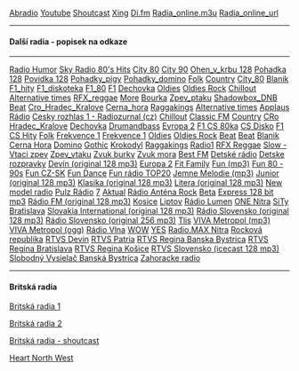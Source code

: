 ﻿<meta charset="UTF-8">

[Abradio](http://www.abradio.cz/) [Youtube](http://www.youtube.com/) [Shoutcast](https://www.shoutcast.com/) [Xing](http://dir.xiph.org/index.php) [Di.fm](https://www.di.fm/) [Radia_online.m3u](https://github.com/bedjan/mm/raw/master/radia_online.m3u) [Radia_online_url](https://streamurl.link/) 

* * *

#### Další radia - popisek na odkaze

* * *

[Radio Humor](http://mp3stream4.abradio.cz:8000/humor.mp3) [Sky Radio 80's Hits](http://playerservices.streamtheworld.com/api/livestream-redirect/SRGSTR04.mp3) [City 80](http://ice.abradio.cz/city80128.mp3) [City 90](http://ice.abradio.cz/city90128.mp3) [Ohen_v_krbu 128](http://ice6.abradio.cz/relax-fire128.mp3 "Ohen_v_krbu 128
 ") [Pohadka 128](http://ice3.abradio.cz/pohadka128.mp3 "Pohadka 128
") [Povidka 128](http://ice3.abradio.cz/povidka128.mp3 "Povidka 128
 ") [Pohadky_pigy](http://pool.cdn.lagardere.cz/web-pg-pohadky "Pohadky_pigy
") [Pohadky_domino](http://mp3stream4.abradio.cz/domino128.mp3 "Pohadky_domino
") [Folk](http://mp3stream2.abradio.cz:8000/folk.mp3 "Folk
 ") [Country](http://mp3stream4.abradio.cz/country128.mp3 "Country
 ") [City_80](http://kocka.limemedia.cz:8000/city80128.mp3 "City_80
 ") [Blanik](http://ice.abradio.cz/blanikcz128.mp3 "Blanik
 ") [F1_hity](http://ice-01.lagardere.cz/web-f1-cshity.m3u "F1_hity
 ") [F1_diskoteka](http://ice-01.lagardere.cz/web-csdisko "F1_diskoteka
  ") [F1_80](http://ice-01.lagardere.cz/web-80 "F1_80
 ") [F1](http://icecast4.play.cz:8000/frekvence1-128.mp3 "F1
 ") [Dechovka](http://icecast5.play.cz:8000/dechovka128.mp3 "Dechovka
 ") [Oldies](http://ice.abradio.cz/oldiesradio128.mp3 "Oldies
 ") [Oldies Rock](http://mp3stream4.abradio.cz/oldiesrock128.mp3 "Oldies Rock
 ") [Chillout](http://mp3stream4.abradio.cz/chillout128.mp3 "Chillout
") [Alternative times](http://ice3.abradio.cz/alternative128.mp3 "Alternative times
 ") [RFX_reggae](http://ice3.abradio.cz/rfx128.mp3 "RFX_reggae
 ") [More](http://ice6.abradio.cz/relax-sea128.mp3 "More
 ") [Bourka](http://ice6.abradio.cz/relax-thunder-rain128.mp3 "Bourka
") [Zpev_ptaku](http://ice6.abradio.cz/relax-morning-birds128.mp3 "Zpev_ptaku
 ") [Shadowbox_DNB](http://ice3.abradio.cz/shadowbox128.mp3 "Shadowbox_DNB
 ") [Beat](http://icecast5.play.cz:443/radiobeat128.mp3 "Beat
 ") [Cro_Hradec_Kralove](http://icecast2.play.cz/crohk128.mp3 "Cro_Hradec_Kralove
 ") [Cerna_hora](http://icecast6.play.cz:443/cernahora128.mp3 "Cerna_hora
 ") [Raggakings](http://stream.raggakings.net:8000 "Raggakings
 ") [Alternative times](http://ice3.abradio.cz/alternative128.mp3 "Alternative times
 ") [Applaus Rádio](http://mp3stream3.abradio.cz:8000/applaus128.mp3 "Applaus Rádio
 ") [Cesky rozhlas 1 - Radiozurnal (cz)](http://radio.cesnet.cz/cgi-bin/cro1-256-ogg.pls "Cesky rozhlas 1 - Radiozurnal (cz)
 ") [Chillout](http://mp3stream4.abradio.cz/chillout128.mp3 "Chillout
 ") [Classic FM](http://api.play.cz/radio/classic128.asx "Classic FM
 ") [Country](http://mp3stream4.abradio.cz/country128.mp3 "Country
 ") [CRo Hradec_Kralove](http://icecast2.play.cz/crohk128.mp3 "CRo Hradec_Kralove
 ") [Dechovka](http://icecast5.play.cz:8000/dechovka128.mp3 "Dechovka
 ") [Drumandbass](http://ice3.abradio.cz/shadowbox128.mp3 "Drumandbass
 ") [Evropa 2](http://icecast3.play.cz/evropa2-128.mp3 "Evropa 2
 ") [F1 CS 80ka](http://ice-01.lagardere.cz/web-80 "F1 CS 80ka
 ") [CS Disko](http://ice-01.lagardere.cz/web-csdisko "F1 CS Disko
 ") [F1 CS Hity](http://pool.cdn.lagardere.cz:80/web-f1-cshity "F1 CS Hity
 ") [Folk](http://mp3stream2.abradio.cz:8000/folk.mp3 "Folk
") [Frekvence 1](http://pool.cdn.lagardere.cz/fm-frekvence1-128 "Frekvence 1
 ") [Frekvence 1](http://icecast4.play.cz:8000/frekvence1-128.mp3 "Frekvence 1
 ") [Oldies](http://ice.abradio.cz/oldiesradio128.mp3 "Oldies
 ") [Oldies Rock](http://mp3stream4.abradio.cz/oldiesrock128.mp3 "Oldies Rock
") [Beat](http://icecast5.play.cz:443/radiobeat128.mp3 "Beat
") [Beat](http://icecast2.play.cz/radiobeat128.mp3 "Beat
 ") [Blanik](http://ice.abradio.cz/blanikcz128.mp3 "Blanik
 ") [Cerna Hora](http://icecast6.play.cz:443/cernahora128.mp3 "Cerna Hora
 ") [Domino](http://mp3stream4.abradio.cz/domino128.mp3 "Domino
 ") [Gothic](http://www.radiogothic.net/play/radiogothic128.m3u "Gothic
") [Krokodyl](http://api.play.cz/radio/krokodyl128.asx "Krokodyl
 ") [Raggakings](http://stream.raggakings.net:8000 "Raggakings
 ") [Radio1](http://icecast1.play.cz/radio1.mp3 "Radio1
 ") [RFX Reggae](http://ice3.abradio.cz/rfx128.mp3 "RFX Reggae
") [Slow - Vtaci zpev](http://icecast3.play.cz/slowradio32.aac "Slow - Vtaci zpev
") [Zpev_vtaku](http://ice6.abradio.cz/relax-morning-birds128.mp3 "Zpev_vtaku
") [Zvuk burky](http://ice6.abradio.cz/relax-thunder-rain128.mp3 "Zvuk burky
") [Zvuk mora](http://ice6.abradio.cz/relax-sea128.mp3 "Zvuk mora
") [Best FM](http://stream.bestfm.sk/128.mp3 "Best FM
 ") [Detské rádio](http://stream.detskeradio.sk/zofka-hi.mp3 "Detské rádio
") [Detske rozpravky](http://stream.detskeradio.sk/rozpravky.mp3 "Detske rozpravky
") [Devín (original 128 mp3)](http://live.slovakradio.sk:8000/devin_128.mp3 "Devín (original 128 mp3)
") [Europa 2](http://pool.cdn.lagardere.cz/fm-europa2sk-128 "Europa 2
") [Fit Family](http://212.37.80.142:8803/ffr.mp3 "Fit Family
") [Fun (mp3)](http://stream.funradio.sk:8000/fun128.mp3 "Fun (mp3)
") [Fun 80 - 90s](http://stream.funradio.sk:8000/80-90-128.mp3 "Fun 80 - 90s
") [Fun CZ-SK](http://stream.funradio.sk:8000/cs128.mp3 "Fun CZ-SK
") [Fun Dance](http://stream.funradio.sk:8000/dance128.mp3 "Fun Dance
") [Fun rádio TOP20](http://stream.funradio.sk:8000/top20128.mp3 "Fun rádio TOP20
") [Jemne Melodie (mp3)](http://stream.jemne.sk/jemne-hi.mp3 "Jemne Melodie (mp3)
") [Junior (original 128 mp3)](http://live.slovakradio.sk:8000/junior_128.mp3 "Junior (original 128 mp3)
") [Klasika (original 128 mp3)](http://live.slovakradio.sk:8000/klasika_128.mp3 "Klasika (original 128 mp3)
") [Litera (original 128 mp3)](http://live.slovakradio.sk:8000/litera_128.mp3 "Litera (original 128 mp3)
") [New model radio](http://213.215.116.173:8000/newmodel128.mp3 "New model radio
") [Pulz Rádio](http://194.160.236.132:8000 "Pulz Rádio
") [7](http://37.9.170.32:8000/128.m3u "7
") [Aktual](http://stream.radioaktual.sk:8000/aktual128.mp3 "Aktual
") [Rádio Anténa Rock](http://stream.antenarock.sk/antena-hi.mp3 "Rádio Anténa Rock
") [Beta](http://server1.internetoveradio.sk:2199/tunein/radiobeta.pls "Beta
") [Express 128 bit mp3](http://stream.expres.sk:8000/128.mp3 "Express 128 bit mp3
") [Rádio FM (original 128 mp3)](http://live.slovakradio.sk:8000/fm_128.mp3 "Rádio FM (original 128 mp3)
") [Kosice](http://stream.ecce.sk:8000/radiokosice-128.mp3 "Kosice
") [Liptov](http://www.radioliptov.sk/stream.m3u "Liptov
") [Rádio Lumen](http://audio.lumen.sk:8000/live128.mp3 "Rádio Lumen
") [ONE Nitra](http://217.75.92.14:8000/nr160kb.m3u "ONE Nitra
") [SiTy Bratislava](http://www.radiosity.sk/sity128.m3u "SiTy Bratislava
") [Slovakia International (original 128 mp3)](http://live.slovakradio.sk:8000/rsi_128.mp3 "Slovakia International (original 128 mp3)
") [Rádio Slovensko (original 128 mp3)](http://live.slovakradio.sk:8000/slovensko_128.mp3 "Rádio Slovensko (original 128 mp3)
") [Rádio Slovensko (original 256 mp3)](http://live.slovakradio.sk:8000/Slovensko_256.mp3 "Rádio Slovensko (original 256 mp3)
") [Tlis](http://stream.tlis.sk/live.mp3 "Tlis
") [VIVA Metropol (mp3)](http://stream.sepia.sk:8000/viva128.mp3 "VIVA Metropol (mp3)
") [VIVA Metropol (ogg)](http://stream.sepia.sk:8000/viva96.ogg "VIVA Metropol (ogg)
") [Rádio Vlna](http://stream.radiovlna.sk/vlna-hi.mp3 "Rádio Vlna
") [WOW](http://stream.radiowow.sk:8200/ "WOW
") [YES](http://80.242.45.84:8000 "YES
") [Radio.MAX Nitra](http://mp3stream4.abradio.cz:8000/max128.mp3 "Radio.MAX Nitra
") [Rocková republika](http://217.67.31.66:8000/republika128.mp3 "Rocková republika
") [RTVS Devin](http://icecast.stv.livebox.sk/devin_128.mp3 "RTVS Devin
") [RTVS Patria](http://icecast.stv.livebox.sk/patria_128.mp3 "RTVS Patria
") [RTVS Regina Banska Bystrica](http://icecast.stv.livebox.sk/regina-bb_128.mp3 "RTVS Regina Banska Bystrica
") [RTVS Regina Bratislava](http://icecast.stv.livebox.sk/regina-ba_128.mp3 "RTVS Regina Bratislava
") [RTVS Regina Košice](http://icecast.stv.livebox.sk/regina-ke_128.mp3 "RTVS Regina Košice
") [RTVS Slovensko (icecast 128 mp3)](http://icecast.stv.livebox.sk/slovensko_128.mp3 "RTVS Slovensko (icecast 128 mp3)
") [Slobodný Vysielač Banská Bystrica](http://78.47.79.190:8002/start/vysielac "Slobodný Vysielač Banská Bystrica
") [Zahoracke radio](http://live.zahorackeradio.sk:8000/zr128.mp3 "Zahoracke radio
")  

* * *

#### Britská radia 

[Britská radia 1](https://www.radio-uk.co.uk/) 

[Britská radia 2](https://internetradiouk.com/)

[Britská radia  - shoutcast](http://www.radiofeeds.co.uk/mp3.asp)

[Heart North West](http://media-the.musicradio.com:80/HeartNorthWestMP3)
